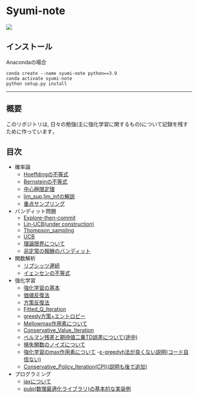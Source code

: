 # Syumi-note

<img src='https://img.shields.io/github/commit-activity/m/yu-ki3406/Syumi-note'>

## インストール

Anacondaの場合
```
conda create --name syumi-note python==3.9
conda activate syumi-note
python setup.py install
```
---

## 概要

このリポジトリは, 日々の勉強(主に強化学習に関するもの)について記録を残すために作っています，

## 目次


- 確率論
  - [Hoeffdingの不等式](https://github.com/yu-ki3406/Syumi-note/blob/main/notebooks/Hoeffding_inequality.ipynb "Hoeffding_inequality")
  - [Bernsteinの不等式](https://github.com/yu-ki3406/Syumi-note/blob/main/notebooks/Bernstein_inequality.ipynb "Bernstein_inequalit")
  - [中心極限定理](https://github.com/yu-ki3406/Syumi-note/blob/main/notebooks/Central_limit_theorem.ipynb 'CLT') 
  - [lim_sup,lim_infの解説](https://github.com/yu-ki3406/Syumi-note/blob/main/notebooks/lim_sup_inf.ipynb 'lim_supinf')
  - [重点サンプリング](https://github.com/yu-ki3406/Syumi-note/blob/main/notebooks/importance_sampling.ipynb 'imp_samp')
- バンディット問題
  - [Explore-then-commit](https://github.com/yu-ki3406/Syumi-note/blob/main/notebooks/explore_then_commit.ipynb "ETC")  
  - [Lin-UCB(under construction)](https://github.com/yu-ki3406/Syumi-note/blob/main/notebooks/LinUCB.ipynb "Lin-UCB")  
  - [Thompson_sampling](https://github.com/yu-ki3406/Syumi-note/blob/main/notebooks/Thompson_sampling.ipynb 'TS_bandit') 
  - [UCB ](https://github.com/yu-ki3406/Syumi-note/blob/main/notebooks/UCB.ipynb 'ucb')
  - [理論限界について](https://github.com/yu-ki3406/Syumi-note/blob/main/notebooks/Theoretical_limit.ipynb 'tl')
  - [非定常の報酬のバンディット](https://github.com/yu-ki3406/Syumi-note/blob/main/notebooks/nonstational_bandit.ipynb 'non_sta')
- 関数解析
  - [リプシッツ連続](https://github.com/yu-ki3406/Syumi-note/blob/main/notebooks/Lipschitz_continuity.ipynb 'LP')
  - [イェンセンの不等式](https://github.com/yu-ki3406/Syumi-note/blob/main/notebooks/Jensens_inequality.ipynb 'je')
- 強化学習
  - [強化学習の基本](https://github.com/yu-ki3406/Syumi-note/blob/main/notebooks/reinforcement_learing_exercise.ipynb 'RL')
  - [価値反復法](https://github.com/yu-ki3406/Syumi-note/blob/main/notebooks/Value_iteration.ipynb 'VI')
  - [方策反復法](https://github.com/yu-ki3406/Syumi-note/blob/main/notebooks/Policy_iteration.ipynb 'PI')
  - [Fitted_Q_Iteration](https://github.com/yu-ki3406/Syumi-note/blob/main/notebooks/fitted_Q_iteration.ipynb 'FQI')
  - [greedy方策+エントロピー](https://github.com/yu-ki3406/Syumi-note/blob/main/notebooks/Greedy_with_entropy.ipynb 'rl')
  - [Mellowmax作用素について](https://github.com/yu-ki3406/Syumi-note/blob/main/notebooks/mellowmax.ipynb 'mrl')
  - [Conservative_Value_Iteration](https://github.com/yu-ki3406/Syumi-note/blob/main/notebooks/Conservative_Value_iteration.ipynb 'cvi')
  - [ベルマン残差と期待値二乗TD誤差について(途中)](https://github.com/yu-ki3406/Syumi-note/blob/main/notebooks/bellman_residual.ipynb 'rl_resi')
  - [損失関数のノイズについて](https://github.com/yu-ki3406/Syumi-note/blob/main/notebooks/RL_Loss_Noise.ipynb 'loss_n')
  - [強化学習のmax作用素について](https://github.com/yu-ki3406/Syumi-note/blob/main/notebooks/RL_max_operator.ipynb 'max_operator')
  -[ε-greedyh法が良くない説明(コード自信ない)](https://github.com/yu-ki3406/Syumi-note/blob/main/notebooks/epsilon_greedy.ipynb 'eps-g')
  - [Conservative_Policy_Iteration(CPI)(説明も後で追加)](https://github.com/yu-ki3406/Syumi-note/blob/main/notebooks/Conservative_Policy_Iteration.ipynb 'CPI')
- プログラミング
  - [jaxについて](https://github.com/yu-ki3406/Syumi-note/blob/main/notebooks/jax_study.ipynb)
  - [pulp(数理最適化ライブラリ)の基本的な実装例](https://github.com/yu-ki3406/Syumi-note/blob/main/notebooks/Mathematical_optimization.ipynb 'opt')



  